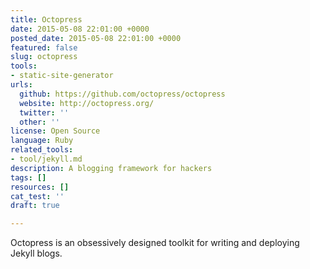```yaml
---
title: Octopress
date: 2015-05-08 22:01:00 +0000
posted_date: 2015-05-08 22:01:00 +0000
featured: false
slug: octopress
tools:
- static-site-generator
urls:
  github: https://github.com/octopress/octopress
  website: http://octopress.org/
  twitter: ''
  other: ''
license: Open Source
language: Ruby
related_tools:
- tool/jekyll.md
description: A blogging framework for hackers
tags: []
resources: []
cat_test: ''
draft: true

---
```

Octopress is an obsessively designed toolkit for writing and deploying Jekyll blogs.




